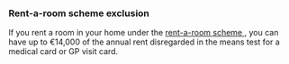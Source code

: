 ###  **Rent-a-room scheme exclusion**

If you rent a room in your home under the [ rent-a-room scheme
](/en/housing/owning-a-home/home-owners/renting-a-room-in-your-home/) , you
can have up to €14,000 of the annual rent disregarded in the means test for a
medical card or GP visit card.
